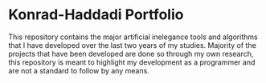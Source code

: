 # Konrad-Haddadi Portfolio

This repository contains the major artificial inelegance tools and algorithms that I have developed over the last two years of my studies. Majority of the projects that have been developed are done so through my own research, this repository is meant to highlight my development as a programmer and are not a standard to follow by any means.
